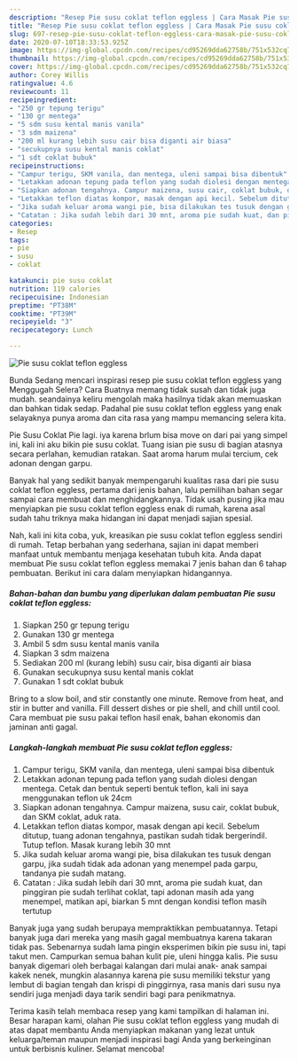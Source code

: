 ```yaml
---
description: "Resep Pie susu coklat teflon eggless | Cara Masak Pie susu coklat teflon eggless Yang Mudah Dan Praktis"
title: "Resep Pie susu coklat teflon eggless | Cara Masak Pie susu coklat teflon eggless Yang Mudah Dan Praktis"
slug: 697-resep-pie-susu-coklat-teflon-eggless-cara-masak-pie-susu-coklat-teflon-eggless-yang-mudah-dan-praktis
date: 2020-07-10T18:33:53.925Z
image: https://img-global.cpcdn.com/recipes/cd95269dda62758b/751x532cq70/pie-susu-coklat-teflon-eggless-foto-resep-utama.jpg
thumbnail: https://img-global.cpcdn.com/recipes/cd95269dda62758b/751x532cq70/pie-susu-coklat-teflon-eggless-foto-resep-utama.jpg
cover: https://img-global.cpcdn.com/recipes/cd95269dda62758b/751x532cq70/pie-susu-coklat-teflon-eggless-foto-resep-utama.jpg
author: Corey Willis
ratingvalue: 4.6
reviewcount: 11
recipeingredient:
- "250 gr tepung terigu"
- "130 gr mentega"
- "5 sdm susu kental manis vanila"
- "3 sdm maizena"
- "200 ml kurang lebih susu cair bisa diganti air biasa"
- "secukupnya susu kental manis coklat"
- "1 sdt coklat bubuk"
recipeinstructions:
- "Campur terigu, SKM vanila, dan mentega, uleni sampai bisa dibentuk"
- "Letakkan adonan tepung pada teflon yang sudah diolesi dengan mentega. Cetak dan bentuk seperti bentuk teflon, kali ini saya menggunakan teflon uk 24cm"
- "Siapkan adonan tengahnya. Campur maizena, susu cair, coklat bubuk, dan SKM coklat, aduk rata."
- "Letakkan teflon diatas kompor, masak dengan api kecil. Sebelum ditutup, tuang adonan tengahnya, pastikan sudah tidak bergerindil. Tutup teflon. Masak kurang lebih 30 mnt"
- "Jika sudah keluar aroma wangi pie, bisa dilakukan tes tusuk dengan garpu, jika sudah tidak ada adonan yang menempel pada garpu, tandanya pie sudah matang."
- "Catatan : Jika sudah lebih dari 30 mnt, aroma pie sudah kuat, dan pinggiran pie sudah terlihat coklat, tapi adonan masih ada yang menempel, matikan api, biarkan 5 mnt dengan kondisi teflon masih tertutup"
categories:
- Resep
tags:
- pie
- susu
- coklat

katakunci: pie susu coklat 
nutrition: 119 calories
recipecuisine: Indonesian
preptime: "PT38M"
cooktime: "PT39M"
recipeyield: "3"
recipecategory: Lunch

---
```



![Pie susu coklat teflon eggless](https://img-global.cpcdn.com/recipes/cd95269dda62758b/751x532cq70/pie-susu-coklat-teflon-eggless-foto-resep-utama.jpg)

Bunda Sedang mencari inspirasi resep pie susu coklat teflon eggless yang Menggugah Selera? Cara Buatnya memang tidak susah dan tidak juga mudah. seandainya keliru mengolah maka hasilnya tidak akan memuaskan dan bahkan tidak sedap. Padahal pie susu coklat teflon eggless yang enak selayaknya punya aroma dan cita rasa yang mampu memancing selera kita.

Pie Susu Coklat Pie lagi. iya karena brlum bisa move on dari pai yang simpel ini, kali ini aku bikin pie susu coklat. Tuang isian pie susu di bagian atasnya secara perlahan, kemudian ratakan. Saat aroma harum mulai tercium, cek adonan dengan garpu.

Banyak hal yang sedikit banyak mempengaruhi kualitas rasa dari pie susu coklat teflon eggless, pertama dari jenis bahan, lalu pemilihan bahan segar sampai cara membuat dan menghidangkannya. Tidak usah pusing jika mau menyiapkan pie susu coklat teflon eggless enak di rumah, karena asal sudah tahu triknya maka hidangan ini dapat menjadi sajian spesial.


Nah, kali ini kita coba, yuk, kreasikan pie susu coklat teflon eggless sendiri di rumah. Tetap berbahan yang sederhana, sajian ini dapat memberi manfaat untuk membantu menjaga kesehatan tubuh kita. Anda dapat membuat Pie susu coklat teflon eggless memakai 7 jenis bahan dan 6 tahap pembuatan. Berikut ini cara dalam menyiapkan hidangannya.

<!--inarticleads1-->

##### Bahan-bahan dan bumbu yang diperlukan dalam pembuatan Pie susu coklat teflon eggless:

1. Siapkan 250 gr tepung terigu
1. Gunakan 130 gr mentega
1. Ambil 5 sdm susu kental manis vanila
1. Siapkan 3 sdm maizena
1. Sediakan 200 ml (kurang lebih) susu cair, bisa diganti air biasa
1. Gunakan secukupnya susu kental manis coklat
1. Gunakan 1 sdt coklat bubuk


Bring to a slow boil, and stir constantly one minute. Remove from heat, and stir in butter and vanilla. Fill dessert dishes or pie shell, and chill until cool. Cara membuat pie susu pakai teflon hasil enak, bahan ekonomis dan jaminan anti gagal. 

<!--inarticleads2-->

##### Langkah-langkah membuat Pie susu coklat teflon eggless:

1. Campur terigu, SKM vanila, dan mentega, uleni sampai bisa dibentuk
1. Letakkan adonan tepung pada teflon yang sudah diolesi dengan mentega. Cetak dan bentuk seperti bentuk teflon, kali ini saya menggunakan teflon uk 24cm
1. Siapkan adonan tengahnya. Campur maizena, susu cair, coklat bubuk, dan SKM coklat, aduk rata.
1. Letakkan teflon diatas kompor, masak dengan api kecil. Sebelum ditutup, tuang adonan tengahnya, pastikan sudah tidak bergerindil. Tutup teflon. Masak kurang lebih 30 mnt
1. Jika sudah keluar aroma wangi pie, bisa dilakukan tes tusuk dengan garpu, jika sudah tidak ada adonan yang menempel pada garpu, tandanya pie sudah matang.
1. Catatan : Jika sudah lebih dari 30 mnt, aroma pie sudah kuat, dan pinggiran pie sudah terlihat coklat, tapi adonan masih ada yang menempel, matikan api, biarkan 5 mnt dengan kondisi teflon masih tertutup


Banyak juga yang sudah berupaya mempraktikkan pembuatannya. Tetapi banyak juga dari mereka yang masih gagal membuatnya karena takaran tidak pas. Sebenarnya sudah lama pingin eksperimen bikin pie susu ini, tapi takut men. Campurkan semua bahan kulit pie, uleni hingga kalis. Pie susu banyak digemari oleh berbagai kalangan dari mulai anak- anak sampai kakek nenek, mungkin alasannya karena pie susu memiliki tekstur yang lembut di bagian tengah dan krispi di pinggirnya, rasa manis dari susu nya sendiri juga menjadi daya tarik sendiri bagi para penikmatnya. 

Terima kasih telah membaca resep yang kami tampilkan di halaman ini. Besar harapan kami, olahan Pie susu coklat teflon eggless yang mudah di atas dapat membantu Anda menyiapkan makanan yang lezat untuk keluarga/teman maupun menjadi inspirasi bagi Anda yang berkeinginan untuk berbisnis kuliner. Selamat mencoba!
